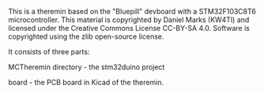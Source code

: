 This is a theremin based on the "Bluepill" devboard with a STM32F103C8T6 microcontroller.
This material is copyrighted by Daniel Marks (KW4TI) and licensed under
the Creative Commons License CC-BY-SA 4.0.  Software is copyrighted using the zlib
open-source license.

It consists of three parts: 

MCTheremin directory - the stm32duino project

board - the PCB board in Kicad of the theremin.
